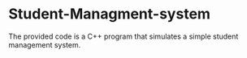 # Student-Managment-system
The provided code is a C++ program that simulates a simple student management system. 
